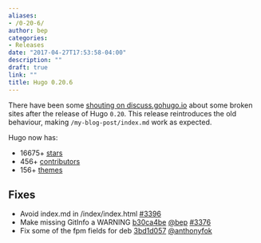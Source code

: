 ```yaml
---
aliases:
- /0-20-6/
author: bep
categories:
- Releases
date: "2017-04-27T17:53:58-04:00"
description: ""
draft: true
link: ""
title: Hugo 0.20.6
---
```


There have been some [shouting on discuss.gohugo.io](https://discuss.gohugo.io/t/index-md-is-generated-in-subfolder-index-index-html-hugo-0-20/6338/15) about some broken sites after the release of Hugo `0.20`. This release reintroduces the old behaviour, making  `/my-blog-post/index.md` work as expected.

Hugo now has:

* 16675&#43; [stars](https://github.com/gohugoio/hugo/stargazers)
* 456&#43; [contributors](https://github.com/gohugoio/hugo/graphs/contributors)
* 156&#43; [themes](http://themes.gohugo.io/)

## Fixes

* Avoid index.md in /index/index.html [#3396](https://github.com/gohugoio/hugo/issues/3396) 
* Make missing GitInfo a WARNING [b30ca4be](https://github.com/gohugoio/hugo/commit/b30ca4bec811dbc17e9fd05925544db2b75e0e49) [@bep](https://github.com/bep) [#3376](https://github.com/gohugoio/hugo/issues/3376) 
* Fix some of the fpm fields for deb [3bd1d057](https://github.com/gohugoio/hugo/commit/3bd1d0571d5f2f6bf0dc8f90a8adf2dbfcb2fdfd) [@anthonyfok](https://github.com/anthonyfok) 